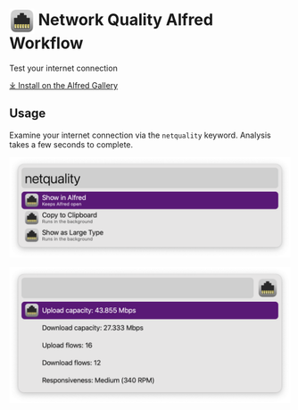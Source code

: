 # <img src='Workflow/icon.png' width='45' align='center' alt='icon'> Network Quality Alfred Workflow

Test your internet connection

[⤓ Install on the Alfred Gallery](https://alfred.app/workflows/alfredapp/network-quality)

## Usage

Examine your internet connection via the `netquality` keyword. Analysis takes a few seconds to complete.

![Alfred search for netquality](Workflow/images/about/netquality.png)

![Internet connection results](Workflow/images/about/results.png)
